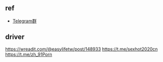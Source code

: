 

## ref
+ [Telegram群](https://itgoyo.github.io/2018/03/13/Telegram%E7%BE%A4/)







## driver
https://wreadit.com/@easylifetw/post/148933
https://t.me/sexhot2020cn
https://t.me/zh_91Porn